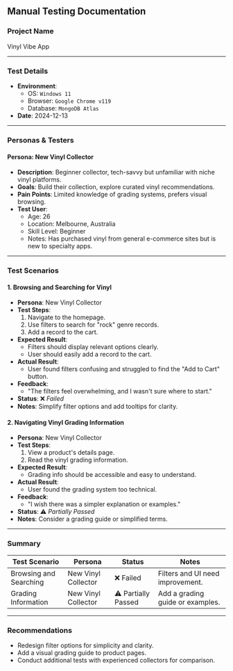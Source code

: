 ## Manual Testing Documentation

### Project Name

Vinyl Vibe App

---

### Test Details

- **Environment**:
  - OS: `Windows 11`
  - Browser: `Google Chrome v119`
  - Database: `MongoDB Atlas`
- **Date**: 2024-12-13

---

### Personas & Testers

#### Persona: New Vinyl Collector

- **Description**: Beginner collector, tech-savvy but unfamiliar with niche vinyl platforms.
- **Goals**: Build their collection, explore curated vinyl recommendations.
- **Pain Points**: Limited knowledge of grading systems, prefers visual browsing.
- **Test User**:
  - Age: 26
  - Location: Melbourne, Australia
  - Skill Level: Beginner
  - Notes: Has purchased vinyl from general e-commerce sites but is new to specialty apps.

---

### Test Scenarios

#### 1. Browsing and Searching for Vinyl

- **Persona**: New Vinyl Collector
- **Test Steps**:
  1. Navigate to the homepage.
  2. Use filters to search for "rock" genre records.
  3. Add a record to the cart.
- **Expected Result**:
  - Filters should display relevant options clearly.
  - User should easily add a record to the cart.
- **Actual Result**:
  - User found filters confusing and struggled to find the "Add to Cart" button.
- **Feedback**:
  - "The filters feel overwhelming, and I wasn't sure where to start."
- **Status**: ❌ _Failed_
- **Notes**: Simplify filter options and add tooltips for clarity.

#### 2. Navigating Vinyl Grading Information

- **Persona**: New Vinyl Collector
- **Test Steps**:
  1. View a product's details page.
  2. Read the vinyl grading information.
- **Expected Result**:
  - Grading info should be accessible and easy to understand.
- **Actual Result**:
  - User found the grading system too technical.
- **Feedback**:
  - "I wish there was a simpler explanation or examples."
- **Status**: ⚠️ _Partially Passed_
- **Notes**: Consider a grading guide or simplified terms.

---

### Summary

| **Test Scenario**      | **Persona**         | **Status**          | **Notes**                        |
| ---------------------- | ------------------- | ------------------- | -------------------------------- |
| Browsing and Searching | New Vinyl Collector | ❌ Failed           | Filters and UI need improvement. |
| Grading Information    | New Vinyl Collector | ⚠️ Partially Passed | Add a grading guide or examples. |

---

### Recommendations

- Redesign filter options for simplicity and clarity.
- Add a visual grading guide to product pages.
- Conduct additional tests with experienced collectors for comparison.
